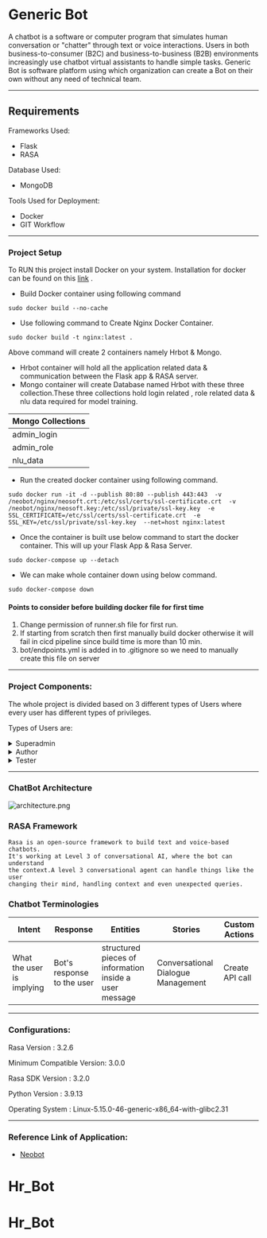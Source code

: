 # Generic Bot

A chatbot is a software or computer program that simulates human conversation or "chatter" through text or voice interactions.
Users in both business-to-consumer (B2C) and business-to-business (B2B) environments increasingly use chatbot virtual assistants to handle simple tasks. 
Generic Bot is software platform using which organization can create a Bot on their own without any need of technical team.

- - - -

## Requirements

Frameworks Used:

- Flask
- RASA

Database Used:

- MongoDB

Tools Used for  Deployment:

- Docker
- GIT Workflow

- - - -

### Project Setup

To RUN this project install Docker on your system. Installation for docker can be found on this [link](https://docs.docker.com/engine/install/) .


- Build Docker container using following command

```
sudo docker build --no-cache 
```


- Use following command to Create Nginx Docker Container.

```
sudo docker build -t nginx:latest .
```


Above command will create 2 containers namely Hrbot & Mongo.
- Hrbot container will hold all the application related data & communication between the Flask app & RASA server.
- Mongo container will create Database named Hrbot with these three collection.These three collections hold login related , role related data & nlu data required for model training.


Mongo Collections  | 
------------- | 
admin_login   |
admin_role    |
nlu_data      |




- Run the created docker container using following command.

```
sudo docker run -it -d --publish 80:80 --publish 443:443  -v /neobot/nginx/neosoft.crt:/etc/ssl/certs/ssl-certificate.crt  -v /neobot/nginx/neosoft.key:/etc/ssl/private/ssl-key.key  -e SSL_CERTIFICATE=/etc/ssl/certs/ssl-certificate.crt  -e SSL_KEY=/etc/ssl/private/ssl-key.key  --net=host nginx:latest
```


- Once the container is built use below command to start the docker container. This will up your Flask App & Rasa Server.
```
sudo docker-compose up --detach
```


- We can make whole container down using below command.
```
sudo docker-compose down

```


#### Points to consider before building docker file for first time

1) Change permission of runner.sh file for first run.
2) If starting from scratch then first manually build docker otherwise it will fail in cicd pipeline since build time is more than 10 min.
3) bot/endpoints.yml is added in to .gitignore so we need to manually create this file on server

- - - -

### Project Components:

The whole project is divided based on 3 different types of Users where every user has different types of privileges.

Types of Users are:

<details>
<summary>Superadmin</summary>
<p>The main role of the Superadmin is to create different of users & assign roles with differnt priviledges to those users.</p>
<h6>Following list functionalities can be found under Superadmin Role:
    <ul>
      <li>Dashboard</li>
      <li>Create User</li>
      <li>User List</li>
      <li>Create Role</li>
      <li>Role List</li>
      <li>Staging Enviroment</li>
      <li>Production Enviroment</li>
    </ul>
</h6>
</details>

<details>
<summary>Author</summary>
<p>Author is responsible for overall developement of a chatbot. Author can trained a model using intent & response generation,create custom action to make api calls & story generation for dialogue management. </p>
<h6>Following list functionalities can be found under Superadmin Role:
    <ul>
      <li>Dashboard</li>
      <li>Create Intent</li>
      <li>Intent List</li>
      <li>Add Response</li>
      <li>Custom Action</li>
      <li>Story Listt</li>
      <li>Smart Document</li>
      <li>Trained Models</li>
      <li>Chat Audit</li>
    </ul>
</h6>
</details>


<details>
<summary>Tester</summary>
<p>Tester can test the working bots which are under production & staging.
</p>
</details>


 ---
### ChatBot Architecture

![architecture.png](architecture.png)

### RASA Framework

```
Rasa is an open-source framework to build text and voice-based chatbots.
It's working at Level 3 of conversational AI, where the bot can understand 
the context.A level 3 conversational agent can handle things like the user 
changing their mind, handling context and even unexpected queries.
``````

### Chatbot Terminologies

Intent        | Response                   | Entities                                               | Stories                            | Custom Actions
------------- |----------------------------|--------------------------------------------------------|------------------------------------| -------------
What the user is implying  | Bot's response to the user | structured pieces of information inside a user message | Conversational Dialogue Management | Create API call



 ---
 
### Configurations:

Rasa Version      :         3.2.6


Minimum Compatible Version: 3.0.0


Rasa SDK Version  :         3.2.0


Python Version    :         3.9.13


Operating System  :         Linux-5.15.0-46-generic-x86_64-with-glibc2.31

---

### Reference Link of Application:
- [Neobot](http://neobot.neosofttech.com/)
# Hr_Bot
# Hr_Bot
